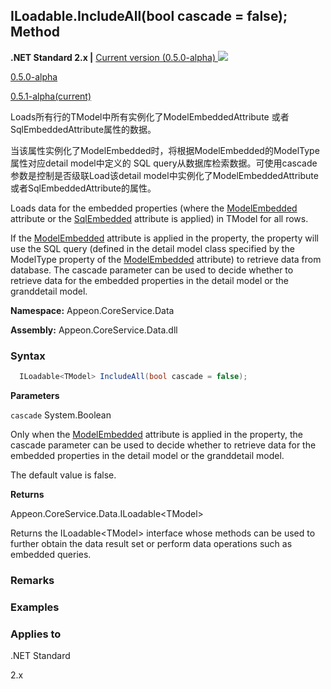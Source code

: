 

## **ILoadable.IncludeAll(bool cascade = false); Method**

**.NET Standard 2.x |**  <a href="javascript:void(0)" class="dropdown">Current version (0.5.0-alpha) <img src="~/images/dropdown.png"/></a>

<div class="otherversions"  value="versdiv">
<a href="javascript:void(0)">0.5.0-alpha</a>

<a href="javascript:void(0)">0.5.1-alpha(current)</a>

</div>

Loads所有行的TModel中所有实例化了ModelEmbeddedAttribute 或者SqlEmbeddedAttribute属性的数据。

当该属性实例化了ModelEmbedded时，将根据ModelEmbedded的ModelType属性对应detail model中定义的 SQL query从数据库检索数据。可使用cascade参数是控制是否级联Load该detail model中实例化了ModelEmbeddedAttribute或者SqlEmbeddedAttribute的属性。

Loads data for the embedded properties (where the [ModelEmbedded](../../ModelAttribute/Property/ModelEmbeddedAttribute/ModelEmbeddedAttribute.html) attribute or the [SqlEmbedded](../../ModelAttribute/Property/SqlEmbeddedAttribute/SqlEmbeddedAttribute.html) attribute is applied) in TModel for all rows.

If the [ModelEmbedded](../../ModelAttribute/Property/ModelEmbeddedAttribute/ModelEmbeddedAttribute.html) attribute is applied in the property, the property will use the SQL query (defined in the detail model class specified by the ModelType property of the [ModelEmbedded](../../ModelAttribute/Property/ModelEmbeddedAttribute/ModelEmbeddedAttribute.html) attribute) to retrieve data from database. The cascade parameter can be used to decide whether to retrieve data for the embedded properties in the detail model or the granddetail model.

 **Namespace:** Appeon.CoreService.Data

 **Assembly:** Appeon.CoreService.Data.dll

### **Syntax**

```c#
  ILoadable<TModel> IncludeAll(bool cascade = false);
```

**Parameters**

 `cascade` System.Boolean

Only when the [ModelEmbedded](../../ModelAttribute/Property/ModelEmbeddedAttribute/ModelEmbeddedAttribute.html) attribute is applied in the property, the cascade parameter can be used to decide whether to retrieve data for the embedded properties in the detail model or the granddetail model. 

The default value is false.

**Returns**

Appeon.CoreService.Data.ILoadable&#60;TModel>

Returns the ILoadable&#60;TModel> interface whose methods can be used to further obtain the data result set or perform data operations such as embedded queries.

### **Remarks**



### **Examples**





### **Applies to**

.NET Standard 

2.x